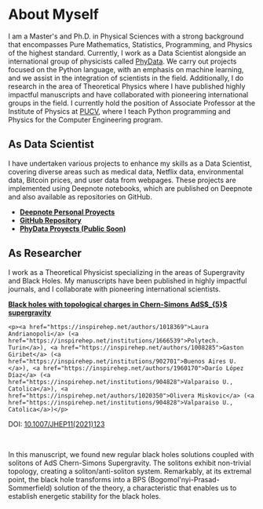 <!-- ---
layout: default
--- -->

<!-- Text can be **bold**, _italic_, or ~~strikethrough~~.

[Link to another page](./another-page.html).

There should be whitespace between paragraphs.

There should be whitespace between paragraphs. We recommend including a README, or a file with information about your project.

# Header 1

This is a normal paragraph following a header. GitHub is a code hosting platform for version control and collaboration. It lets you and others work together on projects from anywhere.

## Header 2

> This is a blockquote following a header.
>
> When something is important enough, you do it even if the odds are not in your favor.

### Header 3

```js
// Javascript code with syntax highlighting.
var fun = function lang(l) {
  dateformat.i18n = require('./lang/' + l)
  return true;
}
```

```ruby
# Ruby code with syntax highlighting
GitHubPages::Dependencies.gems.each do |gem, version|
  s.add_dependency(gem, "= #{version}")
end
```

#### Header 4

*   This is an unordered list following a header.
*   This is an unordered list following a header.
*   This is an unordered list following a header.

##### Header 5

1.  This is an ordered list following a header.
2.  This is an ordered list following a header.
3.  This is an ordered list following a header.

###### Header 6

| head1        | head two          | three |
|:-------------|:------------------|:------|
| ok           | good swedish fish | nice  |
| out of stock | good and plenty   | nice  |
| ok           | good `oreos`      | hmm   |
| ok           | good `zoute` drop | yumm  |

### There's a horizontal rule below this.

* * *

### Here is an unordered list:

*   Item foo
*   Item bar
*   Item baz
*   Item zip

### And an ordered list:

1.  Item one
1.  Item two
1.  Item three
1.  Item four

### And a nested list:

- level 1 item
  - level 2 item
  - level 2 item
    - level 3 item
    - level 3 item
- level 1 item
  - level 2 item
  - level 2 item
  - level 2 item
- level 1 item
  - level 2 item
  - level 2 item
- level 1 item

### Small image

![Octocat](https://github.githubassets.com/images/icons/emoji/octocat.png)

### Large image

![Branching](https://guides.github.com/activities/hello-world/branching.png)


### Definition lists can be used with HTML syntax.

<dl>
<dt>Name</dt>
<dd>Godzilla</dd>
<dt>Born</dt>
<dd>1952</dd>
<dt>Birthplace</dt>
<dd>Japan</dd>
<dt>Color</dt>
<dd>Green</dd>
</dl>

```
Long, single-line code blocks should not wrap. They should horizontally scroll if they are too long. This line should be long enough to demonstrate this.
```

```
The final element.
```  --> 

# About Myself 
I am a Master's and Ph.D. in Physical Sciences with a strong background that encompasses Pure Mathematics, Statistics, Programming, and Physics of the highest standard. Currently, I work as a Data Scientist alongside an international group of physicists called [PhyData](https://phydata.github.io/). We carry out projects focused on the Python language, with an emphasis on machine learning, and we assist in the integration of scientists in the field. Additionally, I do research in the area of Theoretical Physics where I have published highly impactful manuscripts and have collaborated with pioneering international groups in the field. I currently hold the position of Associate Professor at the Institute of Physics at [PUCV](https://pucv.cl/), where I teach Python programming and Physics for the Computer Engineering program.

## As Data Scientist   
I have undertaken various projects to enhance my skills as a Data Scientist, covering diverse areas such as medical data, Netflix data, environmental data, Bitcoin prices, and user data from webpages. These projects are implemented using Deepnote notebooks, which are published on Deepnote and also available as repositories on GitHub.     

*   [**Deepnote Personal Proyects**](https://deepnote.com/@dario-lopez-diaz)
*   [**GitHub Repository**](https://github.com/dariolopezd)
*   [**PhyData Proyects (Public Soon)**]()

## As Researcher 
I work as a Theoretical Physicist specializing in the areas of Supergravity and Black Holes. My manuscripts have been published in highly impactful journals, and I collaborate with pioneering international scientists.  

<html>
<body>
  <p><b>
    <a href="https://inspirehep.net/literature/1866986">
      Black holes with topological charges in Chern-Simons AdS$_{5}$ supergravity
    </a>
  </b></p>
  
    <p><a href="https://inspirehep.net/authors/1018369">Laura Andrianopoli</a> (<a href="https://inspirehep.net/institutions/1666539">Polytech. Turin</a>), <a href="https://inspirehep.net/authors/1008285">Gaston Giribet</a> (<a href="https://inspirehep.net/institutions/902701">Buenos Aires U.</a>), <a href="https://inspirehep.net/authors/1960170">Darío López Díaz</a> (<a href="https://inspirehep.net/institutions/904828">Valparaiso U., Catolica</a>), <a href="https://inspirehep.net/authors/1020350">Olivera Miskovic</a> (<a href="https://inspirehep.net/institutions/904828">Valparaiso U., Catolica</a>)</p>
  <p>
        DOI:
        <a href="https://doi.org/10.1007/JHEP11(2021)123">
      10.1007/JHEP11(2021)123
    </a>
      </p>
   <br>
</body>
</html>

In this manuscript, we found new regular black holes solutions coupled with solitons of AdS Chern-Simons Supergravity. The solitons exhibit non-trivial topology, creating a soliton/anti-soliton system. Remarkably, at its extremal point, the black hole transforms into a BPS (Bogomol'nyi-Prasad-Sommerfield) solution of the theory, a characteristic that enables us to establish energetic stability for the black holes.         




